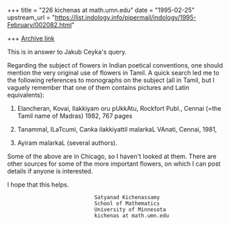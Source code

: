 +++
title = "226 kichenas at math.umn.edu"
date = "1995-02-25"
upstream_url = "https://list.indology.info/pipermail/indology/1995-February/002082.html"

+++
[Archive link](https://list.indology.info/pipermail/indology/1995-February/002082.html)

This is in answer to Jakub Ceyka's query.

Regarding the subject of flowers in Indian poetical conventions,
one should mention the very original use of flowers in Tamil.
A quick search led me to the following references to 
monographs on the subject (all in Tamil, but I vaguely remember
that one of them contains pictures and Latin equivalents):

1) Elancheran, Kovai,
   Ilakkiyam oru pUkkAtu,
   Rockfort Publ., Cennai (=the Tamil name of Madras)
   1982, 767 pages

2) Tanammal, ILaTcumi,
   Canka ilakkiyattil malarkaL
   VAnati, Cennai, 1981, 

3) Ayiram malarkaL
   (several authors).

Some of the above are in Chicago, so I haven't looked at
them. There are other sources for some of the more important
flowers, on which I can post details if anyone is interested.

I hope that this helps.


                                Satyanad Kichenassamy
                                School of Mathematics
                                University of Minnesota
                                kichenas at math.umn.edu





